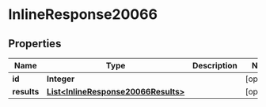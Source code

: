 
# InlineResponse20066

## Properties
Name | Type | Description | Notes
------------ | ------------- | ------------- | -------------
**id** | **Integer** |  |  [optional]
**results** | [**List&lt;InlineResponse20066Results&gt;**](InlineResponse20066Results.md) |  |  [optional]



